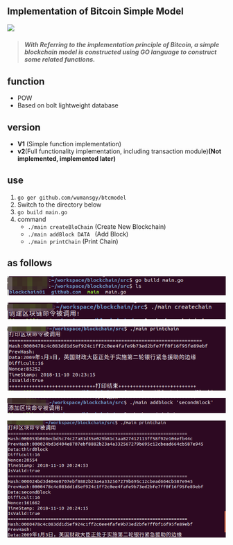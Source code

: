 ## Implementation of Bitcoin Simple Model

[![](https://img.shields.io/badge/Auther-blog-blue.svg)](https://github.com/wumansgy)

> ##### With  Referring to the implementation principle of Bitcoin, a simple blockchain model is constructed using GO language to construct some related functions.

## function

- POW
- Based on bolt lightweight database

## version

- **V1** (Simple function implementation)
- **v2**(Full functionality implementation, including transaction module)**(Not implemented, implemented later)**

## use

1. `go ger github.com/wumansgy/btcmodel`
2. Switch to the directory below
3. `go build main.go`
4. command
   - `./main createBloChain`       (Create New Blockchain)
   - `./main addBlock DATA `        (Add Block)
   - `./main printChain`       (Print Chain)

## as follows

![](image/1.png)

![](image/2.png)

![](image/3.png)

![](image/4.png)

![](image/5.png)

